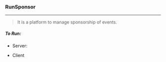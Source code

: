 ### RunSponsor
 
--------------------

> It is a platform to manage sponsorship of events. 

##### To Run:
- Server:
    

- Client